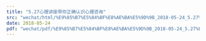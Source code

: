 ```yaml
---
title: "5.27心理讲座带你正确认识心理咨询"
src: "wechat/html/%E9%85%B7%E5%84%BF%E8%AE%BA%E5%9D%9B_2018-05-24_5.27%E5%BF%83%E7%90%86%E8%AE%B2%E5%BA%A7%E5%B8%A6%E4%BD%A0%E6%AD%A3%E7%A1%AE%E8%AE%A4%E8%AF%86%E5%BF%83%E7%90%86%E5%92%A8%E8%AF%A2.html"
date: 2018-05-24
pdf: "wechat/pdf/%E9%85%B7%E5%84%BF%E8%AE%BA%E5%9D%9B_2018-05-24_5.27%E5%BF%83%E7%90%86%E8%AE%B2%E5%BA%A7%E5%B8%A6%E4%BD%A0%E6%AD%A3%E7%A1%AE%E8%AE%A4%E8%AF%86%E5%BF%83%E7%90%86%E5%92%A8%E8%AF%A2.pdf"
---
```

